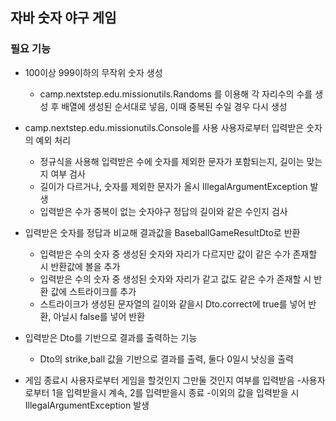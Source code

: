 ## 자바 숫자 야구 게임

### 필요 기능

- 100이상 999이하의 무작위 숫자 생성
    - camp.nextstep.edu.missionutils.Randoms 를 이용해 각 자리수의 수를 생성 후 배열에 생성된 순서대로 넣음, 이때 중복된 수일 경우 다시 생성

- camp.nextstep.edu.missionutils.Console를 사용 사용자로부터 입력받은 숫자의 예외 처리
    - 정규식을 사용해 입력받은 수에 숫자를 제외한 문자가 포함되는지, 길이는 맞는지 여부 검사
    - 길이가 다르거나, 숫자를 제외한 문자가 올시 IllegalArgumentException 발생
    - 입력받은 수가 중복이 없는 숫자야구 정답의 길이와 같은 수인지 검사
- 입력받은 숫자를 정답과 비교해 결과값을 BaseballGameResultDto로 반환
    - 입력받은 수의 숫자 중 생성된 숫자와 자리가 다르지만 값이 같은 수가 존재할 시 반환값에 볼을 추가
    - 입력받은 수의 숫자 중 생성된 숫자와 자리가 같고 값도 같은 수가 존재할 시 반환 값에 스트라이크를 추가
    - 스트라이크가 생성된 문자열의 길이와 같을시 Dto.correct에 true를 넣어 반환, 아닐시 false를 넣어 반환

- 입력받은 Dto를 기반으로 결과를 출력하는 기능
    - Dto의 strike,ball 값을 기반으로 결과를 출력, 둘다 0일시 낫싱을 출력

- 게임 종료시 사용자로부터 게임을 할것인지 그만둘 것인지 여부를 입력받음 
  -사용자로부터 1을 입력받을시 계속, 2를 입력받을시 종료 
  -이외의 값을 입력받을 시 IllegalArgumentException 발생
